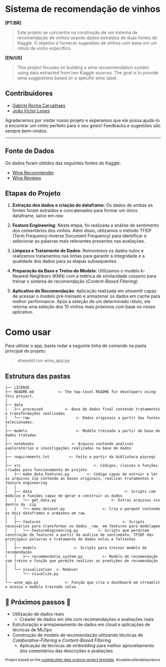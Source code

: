 Sistema de recomendação de vinhos
==============================
**[PT/BR]** 
>Este projeto se concentra na construção de um sistema de recomendação de vinhos usando dados extraídos de duas fontes do Kaggle. O objetivo é fornecer sugestões de vinhos com base em um rótulo de vinho específico.

**[EN/US]**
> This project focuses on building a wine recommendation system using data extracted from two Kaggle sources. The goal is to provide wine suggestions based on a specific wine label.

Contribuidores
------------
*  [Gabriel Rocha Carvalhaes](https://www.linkedin.com/in/gabriel-carvalhaes/)
*  [João Victor Lopes](https://www.linkedin.com/in/joaovictorlopesdepaula/)
  
Agradecemos por visitar nosso projeto e esperamos que ele possa ajudá-lo a encontrar um vinho perfeito para o seu gosto!
Feedbacks e sugestões são sempre bem-vindos.

------------

Fonte de Dados
------------
Os dados foram obtidos das seguintes fontes do Kaggle:
* [Wine Recommender](https://www.kaggle.com/code/sudhirnl7/wine-recommender/input)
* [Wine Reviews](https://www.kaggle.com/datasets/zynicide/wine-reviews)

Etapas do Projeto
------------
1. **Extração dos dados e criação do dataframe**:
Os dados de ambas as fontes foram extraídos e concatenados para formar um único dataframe, salvo em _raw_.

2. **Feature Engineering**:  Nesta etapa, foi realizada a análise de sentimento dos comentários dos vinhos. Além disso, utilizamos o método TFIDF (Term Frequency-Inverse Document Frequency) para identificar e selecionar as palavras mais relevantes presentes nas avaliações.

3. **Limpeza e Tratamento de Dados**:  Removemos os dados nulos e realizamos tratamentos nas linhas para garantir a integridade e a qualidade dos dados para as etapas subsequentes.

4. **Preparação da Base e Treino do Modelo**:  Utilizamos o modelo k-Nearest Neighbors (KNN) com a métrica de similaridade cosseno para treinar o sistema de recomendação (_Content-Based Filtering_)

5. **Aplicativo de Recomendação**: Aplicação realizada em _streamlit_ capaz de acessar o modelo pré-treinado e armazenar os dados em cache para melhor performance. Após a seleção de um determinado rótulo, ele retorna uma seleção dos 10 vinhos mais próximos com base no nosso aplicativo.

Como usar
==============================
Para utilizar o app, basta rodar a seguinte linha de comando na pasta principal do projeto:

> streamlit run wine_app.py

Estrutura das pastas
------------

    ├── LICENSE
    ├── README.md           <- The top-level README for developers using this project.
    │
    ├── data
    │   ├── processed          <- Base de dados final contendo tratamentos e transformações realizadas
    │   └── raw                     <- Dados originais a partir das fontes selecionadas.
    │
    ├── models                      <- Modelo treinado a partir de base de dados tratadas
    │
    ├── notebooks                 <- Arquivo contendo análises exploratórias e investigações realizadas na base de dados
    │
    ├── requirements.txt         <- Feito a partir da biblioteca pipreqs
    │
    ├── src                                 <- Códigos, classes e funções criadas para funcionamento do projeto
    │   ├── make_data_Features.py        <- Código capaz de extrair e ler os arquivos zip contendo as bases originais, realizar tratamentos e feature engineering
    │   │
    │   ├── data                                          <- Scripts com módulos e funções capaz de gerar e construir os dados
    │   │   └── get_data.py                         <- Extrai arquivos csv dentro do .zip
    │   │   └── make_dataset.py                 <- Cria o parquet contendo os dois dataframes e armazena em raw
    │   │
    │   ├── features                                     <- Scripts necessários para transformar os dados _raw_ em features para modelagem
    │   │   └── FeatureEngineering.py         <- Scripts que permitem construção de features a partir da análise de sentimento, TFIDF das principais palavras e tratamento de dados nulos e faltantes
    │   │
    │   ├── models                 <- Scripts para treinar modelo de recomendação
    │   │   ├── recommendatio_system.py         <- Modelo de recomendação com treino e função que permite realizar as predições de recomendação
    │   │
    │   └── visualization  <- Remover
    │       └── visualize.py
    │
    └── wine_app.py            <- Função que cria o dashboard em streamlit e acessa o modelo treinado salvo


:construction: Próximos passos :construction:
------------
* Utilização de dados reais
    * Crawler de dados em site com recomendações e avaliações reais
* Estruturação e armazenamento de dados em cloud e aplicações de técnicas de MLOps
* Construção de modelo de recomendação utilizando técnicas de _Colaborative-Filtering_ e _Content-Based Filtering_
    * Aplicação de técnicas de _embedding_ para melhor aproveitamento dos comentários das descrições e avaliações 
  
<p><small>Project based on the <a target="_blank" href="https://drivendata.github.io/cookiecutter-data-science/">cookiecutter data science project template</a>. #cookiecutterdatascience</small></p>
